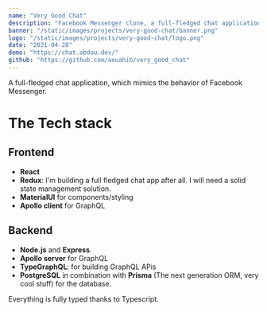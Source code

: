 ```yaml
---
name: "Very Good Chat"
description: "Facebook Messenger clone, a full-fledged chat application with all the main features: authentication, profiles, friends, real-time chat... Built with react and GraphQL"
banner: "/static/images/projects/very-good-chat/banner.png"
logo: "/static/images/projects/very-good-chat/logo.png"
date: "2021-04-28"
demo: "https://chat.abdou.dev/"
github: "https://github.com/aouahib/very_good_chat"
---
```


A full-fledged chat application, which mimics the behavior of Facebook Messenger.

# The Tech stack
## Frontend

- **React**
- **Redux**: I'm building a full fledged chat app after all. I will need a solid state management solution.
- **MaterialUI** for components/styling
- **Apollo client** for GraphQL

## Backend

- **Node.js** and **Express**.
- **Apollo server** for GraphQL
- **TypeGraphQL**:  for building GraphQL APis
- **PostgreSQL** in combination with **Prisma** (The next generation ORM, very cool stuff) for the database.

Everything is fully typed thanks to Typescript.